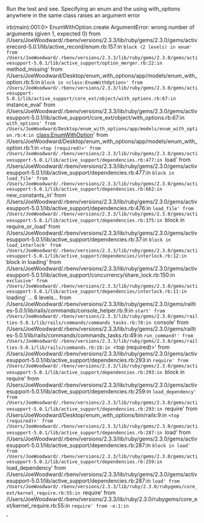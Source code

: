 Run the test and see. Specifying an enum and the using with_options
anywhere in the same class raises an argument error

irb(main):001:0> EnumWithOption.create
ArgumentError: wrong number of arguments (given 1, expected 0)
	from /Users/JoeWoodward/.rbenv/versions/2.3.3/lib/ruby/gems/2.3.0/gems/activerecord-5.0.1/lib/active_record/enum.rb:157:in `block (2 levels) in enum'
	from /Users/JoeWoodward/.rbenv/versions/2.3.3/lib/ruby/gems/2.3.0/gems/activesupport-5.0.1/lib/active_support/option_merger.rb:22:in `method_missing'
	from /Users/JoeWoodward/Desktop/enum_with_options/app/models/enum_with_option.rb:5:in `block in <class:EnumWithOption>'
	from /Users/JoeWoodward/.rbenv/versions/2.3.3/lib/ruby/gems/2.3.0/gems/activesupport-5.0.1/lib/active_support/core_ext/object/with_options.rb:67:in `instance_eval'
	from /Users/JoeWoodward/.rbenv/versions/2.3.3/lib/ruby/gems/2.3.0/gems/activesupport-5.0.1/lib/active_support/core_ext/object/with_options.rb:67:in `with_options'
	from /Users/JoeWoodward/Desktop/enum_with_options/app/models/enum_with_option.rb:4:in `<class:EnumWithOption>'
	from /Users/JoeWoodward/Desktop/enum_with_options/app/models/enum_with_option.rb:1:in `<top (required)>'
	from /Users/JoeWoodward/.rbenv/versions/2.3.3/lib/ruby/gems/2.3.0/gems/activesupport-5.0.1/lib/active_support/dependencies.rb:477:in `load'
	from /Users/JoeWoodward/.rbenv/versions/2.3.3/lib/ruby/gems/2.3.0/gems/activesupport-5.0.1/lib/active_support/dependencies.rb:477:in `block in load_file'
	from /Users/JoeWoodward/.rbenv/versions/2.3.3/lib/ruby/gems/2.3.0/gems/activesupport-5.0.1/lib/active_support/dependencies.rb:662:in `new_constants_in'
	from /Users/JoeWoodward/.rbenv/versions/2.3.3/lib/ruby/gems/2.3.0/gems/activesupport-5.0.1/lib/active_support/dependencies.rb:476:in `load_file'
	from /Users/JoeWoodward/.rbenv/versions/2.3.3/lib/ruby/gems/2.3.0/gems/activesupport-5.0.1/lib/active_support/dependencies.rb:375:in `block in require_or_load'
	from /Users/JoeWoodward/.rbenv/versions/2.3.3/lib/ruby/gems/2.3.0/gems/activesupport-5.0.1/lib/active_support/dependencies.rb:37:in `block in load_interlock'
	from /Users/JoeWoodward/.rbenv/versions/2.3.3/lib/ruby/gems/2.3.0/gems/activesupport-5.0.1/lib/active_support/dependencies/interlock.rb:12:in `block in loading'
	from /Users/JoeWoodward/.rbenv/versions/2.3.3/lib/ruby/gems/2.3.0/gems/activesupport-5.0.1/lib/active_support/concurrency/share_lock.rb:150:in `exclusive'
	from /Users/JoeWoodward/.rbenv/versions/2.3.3/lib/ruby/gems/2.3.0/gems/activesupport-5.0.1/lib/active_support/dependencies/interlock.rb:11:in `loading'
... 6 levels...
	from /Users/JoeWoodward/.rbenv/versions/2.3.3/lib/ruby/gems/2.3.0/gems/railties-5.0.1/lib/rails/commands/console_helper.rb:9:in `start'
	from /Users/JoeWoodward/.rbenv/versions/2.3.3/lib/ruby/gems/2.3.0/gems/railties-5.0.1/lib/rails/commands/commands_tasks.rb:78:in `console'
	from /Users/JoeWoodward/.rbenv/versions/2.3.3/lib/ruby/gems/2.3.0/gems/railties-5.0.1/lib/rails/commands/commands_tasks.rb:49:in `run_command!'
	from /Users/JoeWoodward/.rbenv/versions/2.3.3/lib/ruby/gems/2.3.0/gems/railties-5.0.1/lib/rails/commands.rb:18:in `<top (required)>'
	from /Users/JoeWoodward/.rbenv/versions/2.3.3/lib/ruby/gems/2.3.0/gems/activesupport-5.0.1/lib/active_support/dependencies.rb:293:in `require'
	from /Users/JoeWoodward/.rbenv/versions/2.3.3/lib/ruby/gems/2.3.0/gems/activesupport-5.0.1/lib/active_support/dependencies.rb:293:in `block in require'
	from /Users/JoeWoodward/.rbenv/versions/2.3.3/lib/ruby/gems/2.3.0/gems/activesupport-5.0.1/lib/active_support/dependencies.rb:259:in `load_dependency'
	from /Users/JoeWoodward/.rbenv/versions/2.3.3/lib/ruby/gems/2.3.0/gems/activesupport-5.0.1/lib/active_support/dependencies.rb:293:in `require'
	from /Users/JoeWoodward/Desktop/enum_with_options/bin/rails:9:in `<top (required)>'
	from /Users/JoeWoodward/.rbenv/versions/2.3.3/lib/ruby/gems/2.3.0/gems/activesupport-5.0.1/lib/active_support/dependencies.rb:287:in `load'
	from /Users/JoeWoodward/.rbenv/versions/2.3.3/lib/ruby/gems/2.3.0/gems/activesupport-5.0.1/lib/active_support/dependencies.rb:287:in `block in load'
	from /Users/JoeWoodward/.rbenv/versions/2.3.3/lib/ruby/gems/2.3.0/gems/activesupport-5.0.1/lib/active_support/dependencies.rb:259:in `load_dependency'
	from /Users/JoeWoodward/.rbenv/versions/2.3.3/lib/ruby/gems/2.3.0/gems/activesupport-5.0.1/lib/active_support/dependencies.rb:287:in `load'
	from /Users/JoeWoodward/.rbenv/versions/2.3.3/lib/ruby/2.3.0/rubygems/core_ext/kernel_require.rb:55:in `require'
	from /Users/JoeWoodward/.rbenv/versions/2.3.3/lib/ruby/2.3.0/rubygems/core_ext/kernel_require.rb:55:in `require'
	from -e:1:in `<main>'
